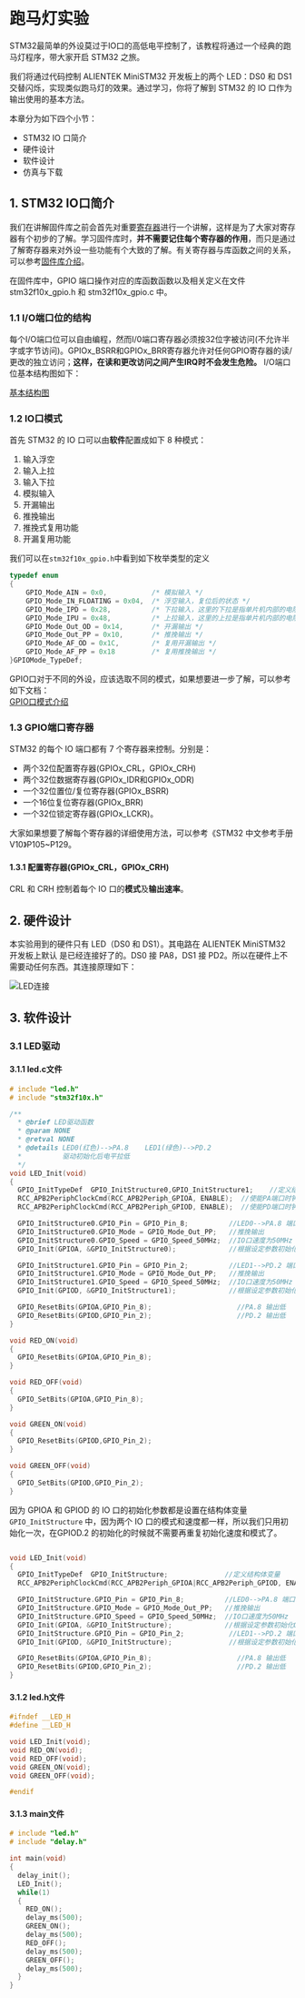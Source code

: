 # 跑马灯实验

STM32最简单的外设莫过于IO口的高低电平控制了，该教程将通过一个经典的跑马灯程序，带大家开启 STM32 之旅。

我们将通过代码控制 ALIENTEK MiniSTM32 开发板上的两个 LED：DS0 和 DS1 交替闪烁，实现类似跑马灯的效果。通过学习，你将了解到 STM32 的 IO 口作为输出使用的基本方法。

本章分为如下四个小节：

- STM32 IO 口简介
- 硬件设计
- 软件设计
- 仿真与下载

## 1. STM32 IO口简介

我们在讲解固件库之前会首先对重要[寄存器]进行一个讲解，这样是为了大家对寄存器有个初步的了解。学习固件库时，**并不需要记住每个寄存器的作用**，而只是通过了解寄存器来对外设一些功能有个大致的了解。有关寄存器与库函数之间的关系，可以参考[固件库介绍]。

在固件库中，GPIO 端口操作对应的库函数函数以及相关定义在文件stm32f10x_gpio.h 和 stm32f10x_gpio.c 中。

### 1.1 I/O端口位的结构

每个I/O端口位可以自由编程，然而I/0端口寄存器必须按32位字被访问(不允许半字或字节访问)。GPIOx_BSRR和GPIOx_BRR寄存器允许对任何GPIO寄存器的读/更改的独立访问；**这样，在读和更改访问之间产生IRQ时不会发生危险。** I/O端口位基本结构图如下：

[基本结构图]


### 1.2 IO口模式

首先 STM32 的 IO 口可以由**软件**配置成如下 8 种模式：

1. 输入浮空
2. 输入上拉
3. 输入下拉
4. 模拟输入
5. 开漏输出
6. 推挽输出
7. 推挽式复用功能
8. 开漏复用功能

我们可以在`stm32f10x_gpio.h`中看到如下枚举类型的定义

```c
typedef enum
{
    GPIO_Mode_AIN = 0x0,           /* 模拟输入 */  
    GPIO_Mode_IN_FLOATING = 0x04,  /* 浮空输入，复位后的状态 */  
    GPIO_Mode_IPD = 0x28,          /* 下拉输入，这里的下拉是指单片机内部的电阻 */  
    GPIO_Mode_IPU = 0x48,          /* 上拉输入，这里的上拉是指单片机内部的电阻 */  
    GPIO_Mode_Out_OD = 0x14,       /* 开漏输出 */  
    GPIO_Mode_Out_PP = 0x10,       /* 推挽输出 */  
    GPIO_Mode_AF_OD = 0x1C,        /* 复用开漏输出 */  
    GPIO_Mode_AF_PP = 0x18         /* 复用推挽输出 */  
}GPIOMode_TypeDef;  
```

GPIO口对于不同的外设，应该选取不同的模式，如果想要进一步了解，可以参考如下文档：  
[GPIO口模式介绍]

### 1.3 GPIO端口寄存器

STM32 的每个 IO 端口都有 7 个寄存器来控制。分别是：

- 两个32位配置寄存器(GPIOx_CRL，GPIOx_CRH)
- 两个32位数据寄存器(GPIOx_IDR和GPIOx_ODR)
- 一个32位置位/复位寄存器(GPIOx_BSRR)
- 一个16位复位寄存器(GPIOx_BRR)
- 一个32位锁定寄存器(GPIOx_LCKR)。

大家如果想要了解每个寄存器的详细使用方法，可以参考《STM32 中文参考手册 V10》P105~P129。

#### 1.3.1 配置寄存器(GPIOx_CRL，GPIOx_CRH)

CRL 和 CRH 控制着每个 IO 口的**模式**及**输出速率**。

## 2. 硬件设计

本实验用到的硬件只有 LED（DS0 和 DS1）。其电路在 ALIENTEK MiniSTM32 开发板上默认
是已经连接好了的。DS0 接 PA8，DS1 接 PD2。所以在硬件上不需要动任何东西。其连接原理如下：

![LED连接]

## 3. 软件设计

### 3.1 LED驱动

#### 3.1.1 led.c文件

```c
# include "led.h"
# include "stm32f10x.h"

/**
  * @brief LED驱动函数
  * @param NONE
  * @retval NONE
  * @details LED0(红色)-->PA.8    LED1(绿色)-->PD.2
  *          驱动初始化后电平拉低
  */
void LED_Init(void)
{
  GPIO_InitTypeDef  GPIO_InitStructure0,GPIO_InitStructure1;    //定义结构体变量
  RCC_APB2PeriphClockCmd(RCC_APB2Periph_GPIOA, ENABLE);  //使能PA端口时钟
  RCC_APB2PeriphClockCmd(RCC_APB2Periph_GPIOD, ENABLE);  //使能PD端口时钟

  GPIO_InitStructure0.GPIO_Pin = GPIO_Pin_8;          //LED0-->PA.8 端口配置
  GPIO_InitStructure0.GPIO_Mode = GPIO_Mode_Out_PP;   //推挽输出
  GPIO_InitStructure0.GPIO_Speed = GPIO_Speed_50MHz;  //IO口速度为50MHz
  GPIO_Init(GPIOA, &GPIO_InitStructure0);             //根据设定参数初始化GPIOA.8

  GPIO_InitStructure1.GPIO_Pin = GPIO_Pin_2;          //LED1-->PD.2 端口配置
  GPIO_InitStructure1.GPIO_Mode = GPIO_Mode_Out_PP;   //推挽输出
  GPIO_InitStructure1.GPIO_Speed = GPIO_Speed_50MHz;  //IO口速度为50MHz
  GPIO_Init(GPIOD, &GPIO_InitStructure1);             //根据设定参数初始化GPIOD.2

  GPIO_ResetBits(GPIOA,GPIO_Pin_8);                     //PA.8 输出低
  GPIO_ResetBits(GPIOD,GPIO_Pin_2);                     //PD.2 输出低
}

void RED_ON(void)
{
  GPIO_ResetBits(GPIOA,GPIO_Pin_8);
}

void RED_OFF(void)
{
  GPIO_SetBits(GPIOA,GPIO_Pin_8);
}

void GREEN_ON(void)
{
  GPIO_ResetBits(GPIOD,GPIO_Pin_2);
}

void GREEN_OFF(void)
{
  GPIO_SetBits(GPIOD,GPIO_Pin_2);
}
```

因为 GPIOA 和 GPIOD 的 IO 口的初始化参数都是设置在结构体变量 `GPIO_InitStructure` 中，因为两个 IO 口的模式和速度都一样，所以我们只用初始化一次，在GPIOD.2 的初始化的时候就不需要再重复初始化速度和模式了。

```C

void LED_Init(void)
{
  GPIO_InitTypeDef  GPIO_InitStructure;              //定义结构体变量
  RCC_APB2PeriphClockCmd(RCC_APB2Periph_GPIOA|RCC_APB2Periph_GPIOD, ENABLE);  //使能PA,PD端口时钟

  GPIO_InitStructure.GPIO_Pin = GPIO_Pin_8;          //LED0-->PA.8 端口配置
  GPIO_InitStructure.GPIO_Mode = GPIO_Mode_Out_PP;   //推挽输出
  GPIO_InitStructure.GPIO_Speed = GPIO_Speed_50MHz;  //IO口速度为50MHz
  GPIO_Init(GPIOA, &GPIO_InitStructure);             //根据设定参数初始化GPIOA.8
  GPIO_InitStructure.GPIO_Pin = GPIO_Pin_2;           //LED1-->PD.2 端口配置.
  GPIO_Init(GPIOD, &GPIO_InitStructure);              //根据设定参数初始化GPIOD.2

  GPIO_ResetBits(GPIOA,GPIO_Pin_8);                     //PA.8 输出低
  GPIO_ResetBits(GPIOD,GPIO_Pin_2);                     //PD.2 输出低
}
```

#### 3.1.2 led.h文件

```c
#ifndef __LED_H
#define __LED_H

void LED_Init(void);
void RED_ON(void);
void RED_OFF(void);
void GREEN_ON(void);
void GREEN_OFF(void);

#endif

```

#### 3.1.3 main文件

```c
# include "led.h"
# include "delay.h"

int main(void)
{
  delay_init();
  LED_Init();
  while(1)
  {
    RED_ON();
    delay_ms(500);
    GREEN_ON();
    delay_ms(500);
    RED_OFF();
    delay_ms(500);
    GREEN_OFF();
    delay_ms(500);
  }
}
```

[LED连接]: <./image/Image_177.jpg> "LED连接"


[寄存器]: <../../基础概念/寄存器.md>
[固件库介绍]: <../../基础概念/固件库介绍.md>
[GPIO口模式介绍]: <./GPIO口模式介绍.md>
[基本结构图]: <./IO端口位结构图.md>
